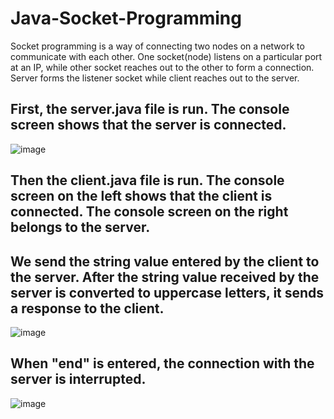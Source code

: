 # Java-Socket-Programming
Socket programming is a way of connecting two nodes on a network to communicate with each other. One socket(node) listens on a particular port at an IP, while other socket reaches out to the other to form a connection. Server forms the listener socket while client reaches out to the server.

## First, the server.java file is run. The console screen shows that the server is connected.

![image](https://user-images.githubusercontent.com/5441882/130859245-f9218a68-ee5a-4700-a6c5-d85d8d94d0a9.png)

## Then the client.java file is run. The console screen on the left shows that the client is connected. The console screen on the right belongs to the server. 
## We send the string value entered by the client to the server. After the string value received by the server is converted to uppercase letters, it sends a response to the client.


![image](https://user-images.githubusercontent.com/5441882/130859335-400f1430-654e-43b9-8d66-7cf251c6eae6.png)

## When "end" is entered, the connection with the server is interrupted. 

![image](https://user-images.githubusercontent.com/5441882/130859375-07bac113-7e6e-484a-8e17-2a143b971706.png)

